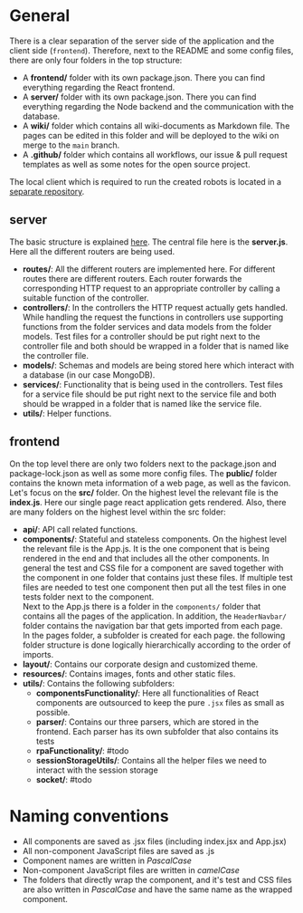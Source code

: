 # General

There is a clear separation of the server side of the application and the client side (`frontend`). Therefore, next to the README and some config files, there are only four folders in the top structure:

- A **frontend/** folder with its own package.json. There you can find everything regarding the React frontend.
- A **server/** folder with its own package.json. There you can find everything regarding the Node backend and the communication with the database.
- A **wiki/** folder which contains all wiki-documents as Markdown file. The pages can be edited in this folder and will be deployed to the wiki on merge to the `main` branch.
- A **.github/** folder which contains all workflows, our issue & pull request templates as well as some notes for the open source project.

The local client which is required to run the created robots is located in a [separate repository](https://github.com/bptlab/ark_automate_local).

## server

The basic structure is explained [here](https://developer.mozilla.org/en-US/docs/Learn/Server-side/Express_Nodejs/routes).
The central file here is the **server.js**. Here all the different routers are being used.

- **routes/**: All the different routers are implemented here. For different routes there are different routers.
  Each router forwards the corresponding HTTP request to an appropriate controller by calling a suitable function of the controller.
- **controllers/**: In the controllers the HTTP request actually gets handled. While handling the request the functions in controllers use supporting functions from the folder services and data models from the folder models. Test files for a controller should be put right next to the controller file and both should be wrapped in a folder that is named like the controller file.
- **models/**: Schemas and models are being stored here which interact with a database (in our case MongoDB).
- **services/**: Functionality that is being used in the controllers. Test files for a service file should be put right next to the service file and both should be wrapped in a folder that is named like the service file.
- **utils/**: Helper functions.

## frontend

On the top level there are only two folders next to the package.json and package-lock.json as well as some more config files.
The **public/** folder contains the known meta information of a web page, as well as the favicon.
Let's focus on the **src/** folder. On the highest level the relevant file is the **index.js**. Here our single page react application gets rendered. Also, there are many folders on the highest level within the src folder:

- **api/**: API call related functions.
- **components/**: Stateful and stateless components. On the highest level the relevant file is the App.js. It is the one component that is being rendered in the end and that includes all the other components. In general the test and CSS file for a component are saved together with the component in one folder that contains just these files. If multiple test files are needed to test one component then put all the test files in one tests folder next to the component.  
  Next to the App.js there is a folder in the `components/` folder that contains all the pages of the application. In addition, the `HeaderNavbar/` folder contains the navigation bar that gets imported from each page.  
  In the pages folder, a subfolder is created for each page. the following folder structure is done logically hierarchically according to the order of imports.
- **layout/**: Contains our corporate design and customized theme.
- **resources/**: Contains images, fonts and other static files.
- **utils/**: Contains the following subfolders:
  - **componentsFunctionality/**: Here all functionalities of React components are outsourced to keep the pure `.jsx` files as small as possible.
  - **parser/**: Contains our three parsers, which are stored in the frontend. Each parser has its own subfolder that also contains its tests
  - **rpaFunctionality/**: #todo
  - **sessionStorageUtils/**: Contains all the helper files we need to interact with the session storage
  - **socket/**: #todo

# Naming conventions

- All components are saved as .jsx files (including index.jsx and App.jsx)
- All non-component JavaScript files are saved as .js
- Component names are written in _PascalCase_
- Non-component JavaScript files are written in _camelCase_
- The folders that directly wrap the component, and it's test and CSS files are also written in _PascalCase_ and have the same name as the wrapped component.
